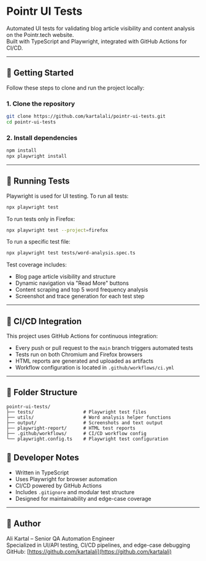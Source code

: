# Pointr UI Tests

Automated UI tests for validating blog article visibility and content analysis on the Pointr.tech website.  
Built with TypeScript and Playwright, integrated with GitHub Actions for CI/CD.

---

## 🚀 Getting Started

Follow these steps to clone and run the project locally:

### 1. Clone the repository

```bash
git clone https://github.com/kartalali/pointr-ui-tests.git  
cd pointr-ui-tests
```

### 2. Install dependencies

```bash
npm install  
npx playwright install
```

---

## 🧪 Running Tests

Playwright is used for UI testing. To run all tests:

```bash
npx playwright test
```

To run tests only in Firefox:

```bash
npx playwright test --project=firefox
```

To run a specific test file:

```bash
npx playwright test tests/word-analysis.spec.ts
```

Test coverage includes:

- Blog page article visibility and structure  
- Dynamic navigation via "Read More" buttons  
- Content scraping and top 5 word frequency analysis  
- Screenshot and trace generation for each test step

---

## 🔄 CI/CD Integration

This project uses GitHub Actions for continuous integration:

- Every push or pull request to the `main` branch triggers automated tests  
- Tests run on both Chromium and Firefox browsers  
- HTML reports are generated and uploaded as artifacts  
- Workflow configuration is located in `.github/workflows/ci.yml`

---

## 📁 Folder Structure

```
pointr-ui-tests/
├── tests/                  # Playwright test files
├── utils/                  # Word analysis helper functions
├── output/                 # Screenshots and text output
├── playwright-report/      # HTML test reports
├── .github/workflows/      # CI/CD workflow config
└── playwright.config.ts    # Playwright test configuration
```


## 🧠 Developer Notes

- Written in TypeScript  
- Uses Playwright for browser automation  
- CI/CD powered by GitHub Actions  
- Includes `.gitignore` and modular test structure  
- Designed for maintainability and edge-case coverage

---

## 👤 Author

Ali Kartal – Senior QA Automation Engineer  
Specialized in UI/API testing, CI/CD pipelines, and edge-case debugging  
GitHub: [https://github.com/kartalali](https://github.com/kartalali)